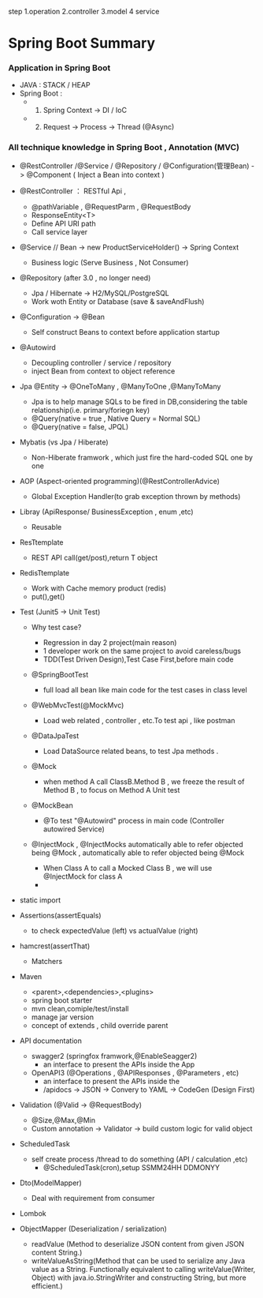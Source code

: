 step 1.operation 2.controller 3.model 4 service

# Spring Boot Summary
### Application in Spring Boot
- JAVA : STACK / HEAP
- Spring Boot : 
    - 1. Spring Context -> DI / IoC 
    - 2. Request -> Process -> Thread (@Async)

### All technique knowledge in Spring Boot ,  Annotation (MVC)
- @RestController /@Service / @Repository / @Configuration(管理Bean) -> @Component ( Inject a Bean into context )
- @RestController ： RESTful Api ,
    - @pathVariable , @RequestParm , @RequestBody
    - ResponseEntity\<T>
    -  Define API URI path
    -  Call service layer
- @Service  // Bean -> new ProductServiceHolder() -> Spring Context
  - Business logic (Serve Business , Not Consumer)
- @Repository (after 3.0 , no longer need)
  - Jpa / Hibernate -> H2/MySQL/PostgreSQL
  - Work woth Entity or Database (save & saveAndFlush)
  
- @Configuration -> @Bean
  - Self construct Beans to context before application startup
- @Autowird
  - Decoupling controller / service / repository
  - inject Bean from context to object reference
- Jpa @Entity -> @OneToMany , @ManyToOne ,@ManyToMany
  - Jpa is to help manage SQLs to be fired in DB,considering the table relationship(i.e. primary/foriegn key)
  - @Query(native = true , Native Query = Normal SQL)
  - @Query(native = false, JPQL)
- Mybatis (vs Jpa / Hiberate)
  - Non-Hiberate framwork , which just fire the hard-coded SQL one by one 
- AOP (Aspect-oriented programming)(@RestControllerAdvice)
  - Global Exception Handler(to grab exception thrown by methods)
- Libray (ApiResponse/ BusinessException , enum ,etc)
  - Reusable
- ResTtemplate
  - REST API call(get/post),return  T object
- RedisTtemplate
  - Work with Cache memory product (redis)
  - put(),get()
- Test (Junit5 -> Unit Test)
  - Why test case?
    - Regression in day 2 project(main reason)
    - 1 developer work on the same project to avoid careless/bugs
    - TDD(Test Driven Design),Test Case First,before main code
  - @SpringBootTest 
    - full load all bean like main code for the test cases in class level
  - @WebMvcTest(@MockMvc)
    - Load web related , controller , etc.To test api , like postman 
  - @DataJpaTest
    - Load DataSource related beans, to test Jpa methods .
  - @Mock
    - when method A call ClassB.Method B , we freeze the result of Method B , to focus on Method A Unit test
  - @MockBean
    -   @To test "@Autowird" process in main code (Controller autowired Service)
  - @InjectMock ,   @InjectMocks  automatically able to refer objected being @Mock , automatically able to refer objected being @Mock

    - When Class A  to call a Mocked Class B , we will use @InjectMock for class A
    - 
 - static import 
  - Assertions(assertEquals)
    - to check expectedValue (left) vs actualValue (right)
  - hamcrest(assertThat)
    - Matchers
- Maven
  -  \<parent>,\<dependencies>,\<plugins>
  - spring boot starter
  - mvn clean,comiple/test/install
  - manage jar version
  - concept of extends , child override parent
- API documentation
  - swagger2 (springfox framwork,@EnableSeagger2)
    - an interface to present the APIs inside the App
  - OpenAPI3 (@Operations , @APIResponses , @Parameters , etc)
      - an interface to present the APIs inside the 
      - /apidocs -> JSON -> Convery to YAML -> CodeGen (Design First)
- Validation (@Valid -> @RequestBody)
  - @Size,@Max,@Min
  - Custom annotation -> Validator -> build custom logic for valid object 
- ScheduledTask
  - self create process /thread to do something (API / calculation ,etc)
    - @ScheduledTask(cron),setup SSMM24HH DDMONYY
- Dto(ModelMapper)
  - Deal with requirement from consumer
- Lombok
- ObjectMapper (Deserialization / serialization) 
  - readValue (Method to deserialize JSON content from given JSON content String.)
  - writeValueAsString(Method that can be used to serialize any Java value as a String. Functionally equivalent to calling writeValue(Writer, Object) with java.io.StringWriter and constructing String, but more efficient.)



